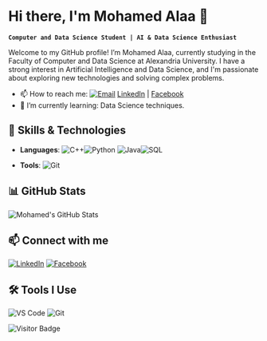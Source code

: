 # Hi there, I'm Mohamed Alaa 👋

**`Computer and Data Science Student | AI & Data Science Enthusiast`**

Welcome to my GitHub profile! I’m Mohamed Alaa, currently studying in the Faculty of Computer and Data Science at Alexandria University. I have a strong interest in Artificial Intelligence and Data Science, and I'm passionate about exploring new technologies and solving complex problems.
- 📫 How to reach me: [![Email](https://img.shields.io/badge/Email-D14836?style=flat-square&logo=gmail&logoColor=white)](Mohamedalaa1098237@gmail.com) [LinkedIn](https://www.linkedin.com/in/mohamed-alaa-62206229b) | [Facebook](https://www.facebook.com/people/Mohamed-Alaa/pfbid02zCLqFFLQAU14TDJ6dgxTYZjzX5E8uBQyskv1wHoiY2BAjrxBsG7fJQt1BiJZckdal/?mibextid=ZbWKwL)
- 🌱 I’m currently learning: Data Science techniques.
## 🚀 Skills & Technologies

- **Languages**:
  ![C++](https://img.shields.io/badge/C%2B%2B-%2300599C.svg?style=flat-square&logo=c%2B%2B&logoColor=white)![Python](https://img.shields.io/badge/Python-%2314354C.svg?style=flat-square&logo=python&logoColor=white)
  ![Java](https://img.shields.io/badge/Java-%23ED8B00.svg?style=flat-square&logo=java&logoColor=white)![SQL](https://img.shields.io/badge/SQL-%2300758F.svg?style=flat-square&logo=MySQL&logoColor=white)
  
- **Tools**: ![Git](https://img.shields.io/badge/Git-F05032?style=flat-square&logo=git&logoColor=white)

## 📊 GitHub Stats

![Mohamed's GitHub Stats](https://github-readme-stats.vercel.app/api?username=MohamedAlaa2005&show_icons=true&theme=radical)

## 📫 Connect with me

[![LinkedIn](https://img.shields.io/badge/-LinkedIn-blue?style=flat-square&logo=Linkedin&logoColor=white)](https://www.linkedin.com/in/mohamed-alaa-62206229b) [![Facebook](https://img.shields.io/badge/-Facebook-blue?style=flat-square&logo=Facebook&logoColor=white)](https://www.facebook.com/people/Mohamed-Alaa/pfbid02zCLqFFLQAU14TDJ6dgxTYZjzX5E8uBQyskv1wHoiY2BAjrxBsG7fJQt1BiJZckdal/?mibextid=ZbWKwL)

## 🛠️ Tools I Use

![VS Code](http://img.shields.io/badge/-VS%20Code-007ACC?style=flat-square&logo=visual-studio-code&logoColor=white)
![Git](http://img.shields.io/badge/-Git-F05032?style=flat-square&logo=git&logoColor=white)


![Visitor Badge](https://visitor-badge.laobi.icu/badge?page_id=MohamedAlaa.MohamedAlaa2005)
